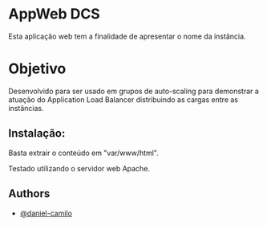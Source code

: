 # AppWeb DCS

Esta aplicação web tem a finalidade de apresentar o nome da instância.

# Objetivo

Desenvolvido para ser usado em grupos de auto-scaling para demonstrar a atuação do Application Load Balancer distribuindo as cargas entre as instâncias.

## Instalação:

Basta extrair o conteúdo em "var/www/html".

Testado utilizando o servidor web Apache.
## Authors

- [@daniel-camilo](https://www.github.com/daniel-camilo)
